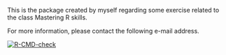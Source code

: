 This is the package created by myself regarding some exercise related to the class Mastering R skills. 

For more information, please contact the following e-mail address.

<!-- badges: start -->
[![R-CMD-check](https://github.com/yurialmeida5/ya_pkg/workflows/R-CMD-check/badge.svg)](https://github.com/yurialmeida5/ya_pkg/actions)
<!-- badges: end -->
